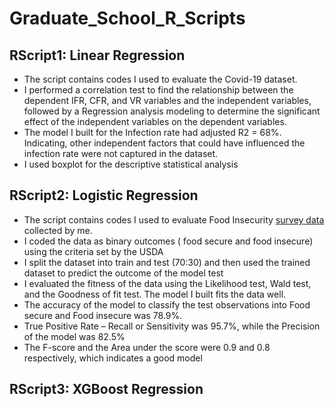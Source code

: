 # Graduate_School_R_Scripts

## RScript1: Linear Regression
* The script contains codes I used to evaluate the Covid-19 dataset. 
* I performed a correlation test to find the relationship between the dependent IFR, CFR, and VR variables and the independent variables, followed by a Regression analysis modeling to determine the significant effect of the independent variables on the dependent variables. 
* The model I built for the Infection rate had adjusted R2   = 68%. Indicating, other independent factors that could have influenced the infection rate were not captured in the dataset.
* I used boxplot for the descriptive statistical analysis 

## RScript2: Logistic Regression
* The script contains codes I used to evaluate Food Insecurity [survey data](https://docs.google.com/forms/d/e/1FAIpQLSefeIBR3aTLKzJehNwFHEeouKqlQP2UZGgSANmQf7pMMJ6-iw/viewform?usp=sf_link) collected by me. 
* I coded the data as binary outcomes ( food secure and food insecure) using the criteria set by the USDA
* I split the dataset into train and test (70:30) and then used the trained dataset to predict the outcome of the  model test
* I evaluated the fitness of the data using the Likelihood test, Wald test, and the Goodness of fit test. The model I built fits the data well.
* The accuracy of the model to classify the test observations into Food secure and Food insecure was 78.9%.
* True Positive Rate – Recall or Sensitivity was 95.7%, while the Precision of the model was 82.5%
* The F-score and the Area under the score were 0.9 and 0.8 respectively, which indicates a good model


## RScript3: XGBoost Regression 
